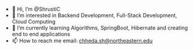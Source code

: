 - 👋 Hi, I’m @ShrustiC
- 👀 I’m interested in Backend Development, Full-Stack Development, Cloud Computing
- 🌱 I’m currently learning Algorithms, SpringBoot, Hibernate and creating end to end applications
- 📫 How to reach me email: chheda.sh@northeastern.edu

<!---
ShrustiC/ShrustiC is a ✨ special ✨ repository because its `README.md` (this file) appears on your GitHub profile.
You can click the Preview link to take a look at your changes.
--->
